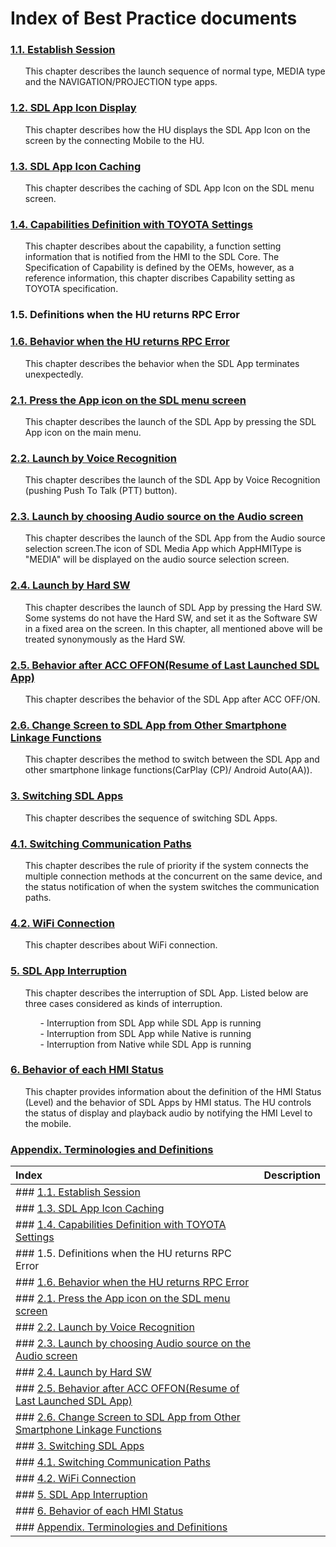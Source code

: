 # Index of Best Practice documents

### [1.1. Establish Session](./1.1.Establish_Session/index.md)
<ol>
This chapter describes the launch sequence of normal type, MEDIA type and the NAVIGATION/PROJECTION type apps.
</ol>

### [1.2. SDL App Icon Display](./1.2.SDL_App_Icon_Display/index.md)
<ol>
This chapter describes how the HU displays the SDL App Icon on the screen by the connecting Mobile to the HU.
</ol>

### [1.3. SDL App Icon Caching](./1.3.SDL_App_Icon_Caching/index.md)
<ol>
This chapter describes the caching of SDL App Icon on the SDL menu screen.
</ol>

### [1.4. Capabilities Definition with TOYOTA Settings](./1.4.Capabilities_Definition_with_TOYOTA_Settings/index.md)
<ol>
This chapter describes about the capability, a function setting information that is notified from the HMI to the SDL Core.
The Specification of Capability is defined by the OEMs, however, as a reference information, this chapter discribes Capability setting as TOYOTA specification.
</ol>

### 1.5. Definitions when the HU returns RPC Error

### [1.6. Behavior when the HU returns RPC Error](./1.6.Behavior_when_the_HU_returns_RPC_Error/index.md)
<ol>
This chapter describes the behavior when the SDL App terminates unexpectedly.
</ol>

### [2.1. Press the App icon on the SDL menu screen](./2.1.Press_the_App_Icon_on_the_SDL_menu_screen/index.md)
<ol>
This chapter describes the launch of the SDL App by pressing the SDL App icon on the main menu.
</ol>

### [2.2. Launch by Voice Recognition](./2.2.Launch_by_Voice_Recognition/index.md)
<ol>
This chapter describes the launch of the SDL App by Voice Recognition (pushing Push To Talk (PTT) button).
</ol>

### [2.3. Launch by choosing Audio source on the Audio screen](./2.3.Launch_by_choosing_the_Audio_source_on_the_Audio_screen/index.md)
<ol>
This chapter describes the launch of the SDL App from the Audio source selection screen.The icon of SDL Media App which AppHMIType is "MEDIA" will be displayed on the audio source selection screen.
</ol>

### [2.4. Launch by Hard SW](./2.4.Launch_by_Hard_SW/index.md)
<ol>
This chapter describes the launch of SDL App by pressing the Hard SW.
Some systems do not have the Hard SW, and set it as the Software SW in a fixed area on the screen.
In this chapter, all mentioned above will be treated synonymously as the Hard SW.
</ol>

### [2.5. Behavior after ACC OFFON(Resume of Last Launched SDL App)](./2.5.Behavior_after_ACC_OFFON(Resume_of_Last_Launched_SDL_App))
<ol>
This chapter describes the behavior of the SDL App after ACC OFF/ON.
</ol>

### [2.6. Change Screen to SDL App from Other Smartphone Linkage Functions](./2.6.Change_Screen_to_SDL_App_from_Other_Smartphone_Linkage_Functions/index.md)
<ol>
This chapter describes the method to switch between the SDL App and other smartphone linkage functions(CarPlay (CP)/ Android Auto(AA)).
</ol>

### [3. Switching SDL Apps](./3.Switching_SDL_Apps/index.md)
<ol>
This chapter describes the sequence of switching SDL Apps.
</ol>

### [4.1. Switching Communication Paths](./4.1.Switching_Communication_Paths/index.md)
<ol>
This chapter describes the rule of priority if the system connects the multiple connection methods at the concurrent on the same device, and the status notification of when the system switches the communication paths.
</ol>

### [4.2. WiFi Connection](./4.2.WiFi_Connection/index.md)
<ol>
This chapter describes about WiFi connection.
</ol>

### [5. SDL App Interruption](./5.SDL_App_Interruption/index.md)
<ol>
This chapter describes the interruption of SDL App.
Listed below are three cases considered as kinds of interruption.
<ol>
- Interruption from SDL App while SDL App is running<br>
- Interruption from SDL App while Native is running<br>
- Interruption from Native while SDL App is running
</ol>
</ol>

### [6. Behavior of each HMI Status](./6.Behavior_of_each_HMI_Status/index.md)
<ol>
This chapter provides information about the definition of the HMI Status (Level) and the behavior of SDL Apps by HMI status.
The HU controls the status of display and playback audio by notifying the HMI Level to the mobile.
</ol>

### [Appendix. Terminologies and Definitions](./Appendix.Terminologies_and_Definitions/index.md)


| Index | Description |
|:---|:---|
|### [1.1. Establish Session](./1.1.Establish_Session/index.md)||
|### [1.3. SDL App Icon Caching](./1.3.SDL_App_Icon_Caching/index.md)||
|### [1.4. Capabilities Definition with TOYOTA Settings](./1.4.Capabilities_Definition_with_TOYOTA_Settings/index.md)||
|### 1.5. Definitions when the HU returns RPC Error||
|### [1.6. Behavior when the HU returns RPC Error](./1.6.Behavior_when_the_HU_returns_RPC_Error/index.md)||
|### [2.1. Press the App icon on the SDL menu screen](./2.1.Press_the_App_Icon_on_the_SDL_menu_screen/index.md)||
|### [2.2. Launch by Voice Recognition](./2.2.Launch_by_Voice_Recognition/index.md)||
|### [2.3. Launch by choosing Audio source on the Audio screen](./2.3.Launch_by_choosing_the_Audio_source_on_the_Audio_screen/index.md)||
|### [2.4. Launch by Hard SW](./2.4.Launch_by_Hard_SW/index.md)||
|### [2.5. Behavior after ACC OFFON(Resume of Last Launched SDL App)](./2.5.Behavior_after_ACC_OFFON(Resume_of_Last_Launched_SDL_App))||
|### [2.6. Change Screen to SDL App from Other Smartphone Linkage Functions](./2.6.Change_Screen_to_SDL_App_from_Other_Smartphone_Linkage_Functions/index.md)||
|### [3. Switching SDL Apps](./3.Switching_SDL_Apps/index.md)||
|### [4.1. Switching Communication Paths](./4.1.Switching_Communication_Paths/index.md)||
|### [4.2. WiFi Connection](./4.2.WiFi_Connection/index.md)||
|### [5. SDL App Interruption](./5.SDL_App_Interruption/index.md)||
|### [6. Behavior of each HMI Status](./6.Behavior_of_each_HMI_Status/index.md)||
|### [Appendix. Terminologies and Definitions](./Appendix.Terminologies_and_Definitions/index.md)||

